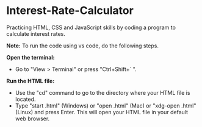 # Interest-Rate-Calculator
Practicing HTML, CSS and JavaScript skills by coding a program to calculate interest rates.



**Note:** To run the code using vs code, do the following steps.


**Open the terminal:**
 - Go to "View > Terminal" or press "Ctrl+Shift+` ".
   
**Run the HTML file:**
 - Use the "cd" command to go to the directory where your HTML file is located.
 - Type "start <filename>.html" (Windows) or "open <filename>.html" (Mac) or "xdg-open <filename>.html" (Linux) and press Enter. 
This will open your HTML file in your default web browser.
